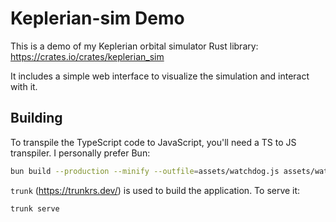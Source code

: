 # Keplerian-sim Demo

This is a demo of my Keplerian orbital simulator Rust library: https://crates.io/crates/keplerian_sim

It includes a simple web interface to visualize the simulation and interact with it.

## Building

To transpile the TypeScript code to JavaScript, you'll need a TS to JS transpiler. I personally prefer Bun:

```bash
bun build --production --minify --outfile=assets/watchdog.js assets/watchdog.ts
```

`trunk` (https://trunkrs.dev/) is used to build the application. To serve it:
```bash
trunk serve
```
